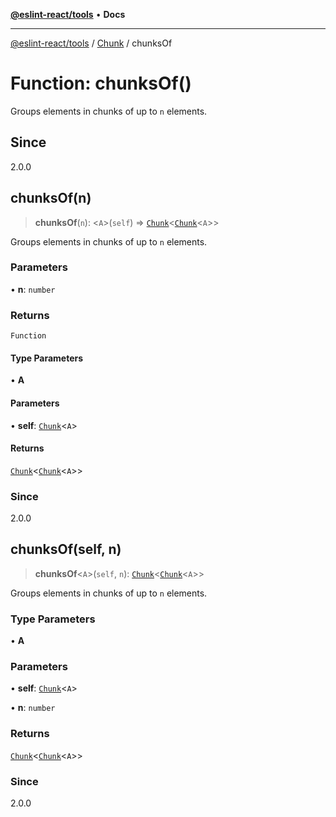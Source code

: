 [**@eslint-react/tools**](../../../README.md) • **Docs**

***

[@eslint-react/tools](../../../README.md) / [Chunk](../README.md) / chunksOf

# Function: chunksOf()

Groups elements in chunks of up to `n` elements.

## Since

2.0.0

## chunksOf(n)

> **chunksOf**(`n`): \<`A`\>(`self`) => [`Chunk`](../interfaces/Chunk.md)\<[`Chunk`](../interfaces/Chunk.md)\<`A`\>\>

Groups elements in chunks of up to `n` elements.

### Parameters

• **n**: `number`

### Returns

`Function`

#### Type Parameters

• **A**

#### Parameters

• **self**: [`Chunk`](../interfaces/Chunk.md)\<`A`\>

#### Returns

[`Chunk`](../interfaces/Chunk.md)\<[`Chunk`](../interfaces/Chunk.md)\<`A`\>\>

### Since

2.0.0

## chunksOf(self, n)

> **chunksOf**\<`A`\>(`self`, `n`): [`Chunk`](../interfaces/Chunk.md)\<[`Chunk`](../interfaces/Chunk.md)\<`A`\>\>

Groups elements in chunks of up to `n` elements.

### Type Parameters

• **A**

### Parameters

• **self**: [`Chunk`](../interfaces/Chunk.md)\<`A`\>

• **n**: `number`

### Returns

[`Chunk`](../interfaces/Chunk.md)\<[`Chunk`](../interfaces/Chunk.md)\<`A`\>\>

### Since

2.0.0
